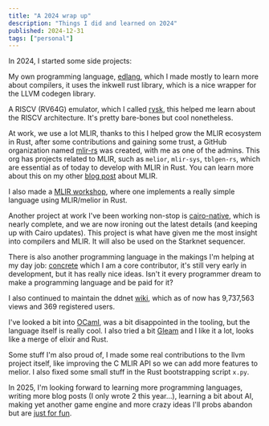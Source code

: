 ```yaml
---
title: "A 2024 wrap up"
description: "Things I did and learned on 2024"
published: 2024-12-31
tags: ["personal"]
---
```


In 2024, I started some side projects:

My own programming language, [edlang](https://ed-lang.org/), which I made mostly to learn more about compilers, it uses the inkwell rust library, which is a nice wrapper for the LLVM codegen library.

A RISCV (RV64G) emulator, which I called [rysk](https://github.com/edg-l/rysk), this helped me learn about the RISCV architecture. It's pretty bare-bones but cool nonetheless.

At work, we use a lot MLIR, thanks to this I helped grow the MLIR ecosystem in Rust, after some contributions and gaining some trust, a GitHub organization named [mlir-rs](https://github.com/mlir-rs) was created, with me as one of the admins. This org has projects related to MLIR, such as `melior`, `mlir-sys`, `tblgen-rs`, which are essential as of today to develop with MLIR in Rust. You can learn more about this on my other [blog post](https://edgl.dev/blog/mlir-with-rust/) about MLIR.

I also made a [MLIR workshop](https://lambdaclass.github.io/mlir-workshop/), where one implements a really simple language using MLIR/melior in Rust.

Another project at work I've been working non-stop is [cairo-native](https://github.com/lambdaclass/cairo_native), which is nearly complete, and we are now ironing out the latest details (and keeping up with Cairo updates). This project is what have given me the most insight into compilers and MLIR. It will also be used on the Starknet sequencer.

There is also another programming language in the makings I'm helping at my day job: [concrete](https://github.com/lambdaclass/concrete) which I am a core contributor, it's still very early in development, but it has really nice ideas. Isn't it every programmer dream to make a programming language and be paid for it?

I also continued to maintain the ddnet [wiki](https://wiki.ddnet.org), which as of now has 9,737,563 views and 369 registered users.

I've looked a bit into [OCaml](https://ocaml.org/), was a bit disappointed in the tooling, but the language itself is really cool. I also tried a bit [Gleam](https://gleam.run/) and I like it a lot, looks like a merge of elixir and Rust.

Some stuff I'm also proud of, I made some real contributions to the llvm project itself, like improving the C MLIR API so we can add more features to melior. I also fixed some small stuff in the Rust bootstrapping script `x.py`.

In 2025, I'm looking forward to learning more programming languages, writing more blog posts (I only wrote 2 this year…), learning a bit about AI, making yet another game engine and more crazy ideas I'll probs abandon but are [just for fun](https://justforfunnoreally.dev/).

